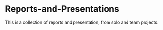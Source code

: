# Reports-and-Presentations
This is a collection of reports and presentation, from solo and team projects.
